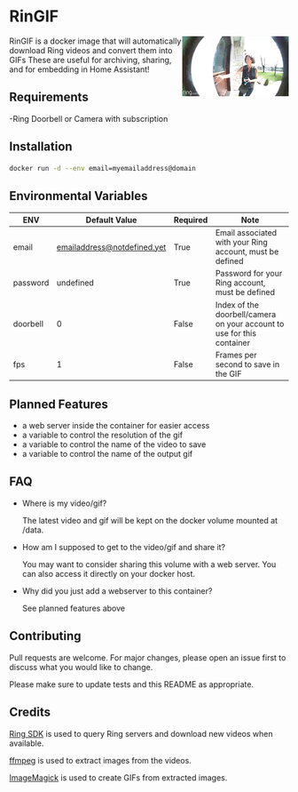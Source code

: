 # RinGIF

<img src="sample.gif" align="right" height=108/>

RinGIF is a docker image that will automatically download Ring videos and convert them into GIFs
These are useful for archiving, sharing, and for embedding in Home Assistant!

## Requirements
-Ring Doorbell or Camera with subscription


## Installation


```bash
docker run -d --env email=myemailaddress@domain
```

## Environmental Variables

| ENV  | Default Value| Required | Note |
| ------------- | ------------- | ------------- | ------------- |
| email | emailaddress@notdefined.yet | True | Email associated with your Ring account, must be defined |
| password  | undefined  | True | Password for your Ring account, must be defined  |
| doorbell  | 0  | False | Index of the doorbell/camera on your account to use for this container |
| fps  | 1  | False | Frames per second to save in the GIF |

## Planned Features
- a web server inside the container for easier access
- a variable to control the resolution of the gif
- a variable to control the name of the video to save
- a variable to control the name of the output gif

## FAQ
- Where is my video/gif?

  The latest video and gif will be kept on the docker volume mounted at /data.

- How am I supposed to get to the video/gif and share it?

  You may want to consider sharing this volume with a web server. 
  You can also access it directly on your docker host.
- Why did you just add a webserver to this container?

  See planned features above

## Contributing
Pull requests are welcome. For major changes, please open an issue first to discuss what you would like to change.

Please make sure to update tests and this README as appropriate.

## Credits
[Ring SDK](https://github.com/tchellomello/python-ring-doorbell/) is used to query Ring servers and download new videos when available.

[ffmpeg](https://github.com/FFmpeg/FFmpeg) is used to extract images from the videos.

[ImageMagick](https://github.com/ImageMagick/ImageMagick) is used to create GIFs from extracted images.

